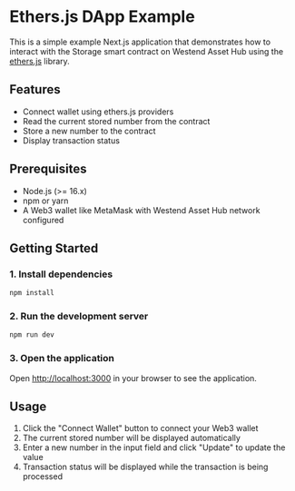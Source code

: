 # Ethers.js DApp Example

This is a simple example Next.js application that demonstrates how to interact with the Storage smart contract on Westend Asset Hub using the [ethers.js](https://docs.ethers.org/) library.

## Features

- Connect wallet using ethers.js providers
- Read the current stored number from the contract
- Store a new number to the contract
- Display transaction status

## Prerequisites

- Node.js (>= 16.x)
- npm or yarn
- A Web3 wallet like MetaMask with Westend Asset Hub network configured

## Getting Started

### 1. Install dependencies

```bash
npm install
```

### 2. Run the development server

```bash
npm run dev
```

### 3. Open the application

Open [http://localhost:3000](http://localhost:3000) in your browser to see the application.

## Usage

1. Click the "Connect Wallet" button to connect your Web3 wallet
2. The current stored number will be displayed automatically
3. Enter a new number in the input field and click "Update" to update the value
4. Transaction status will be displayed while the transaction is being processed
